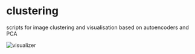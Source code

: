 # clustering
scripts for image clustering and visualisation based on autoencoders and PCA

![visualizer](https://github.com/tuanaqeelbohoran/clustering/assets/120468459/d7bac3ff-b041-4245-8ae3-9f80de7e787b)
